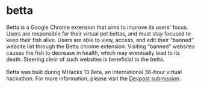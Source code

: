# betta

Betta is a Google Chrome extension that aims to improve its users' focus. Users are responsible for their virtual pet bettas, and must stay focused to keep their fish alive. Users are able to view, access, and edit their “banned” website list through the Betta chrome extension. Visiting "banned" websites causes the fish to decrease in health, which may eventually lead to its death. Steering clear of such websites is beneficial to the betta. 
<br>
<br>
Betta was built during MHacks 13 Beta, an international 36-hour virtual hackathon. For more information, please visit the [Devpost submission](https://devpost.com/software/betta).

